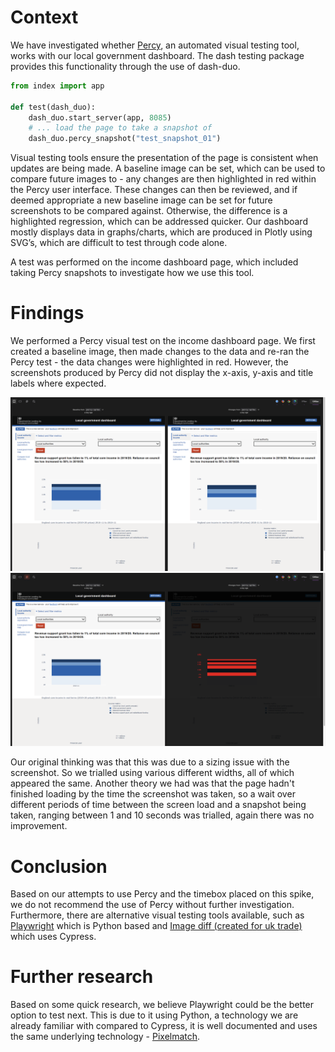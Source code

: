 # Context

We have investigated whether [Percy](https://percy.io/), an automated visual testing tool, works with our local government dashboard. The dash testing package provides this functionality through the use of dash-duo.

```python
from index import app

def test(dash_duo):
    dash_duo.start_server(app, 8085)
    # ... load the page to take a snapshot of
    dash_duo.percy_snapshot("test_snapshot_01")
```

Visual testing tools ensure the presentation of the page is consistent when updates are being made. A baseline image can be set, which can be used to compare future images to - any changes are then highlighted in red within the Percy user interface. These changes can then be reviewed, and if deemed appropriate a new baseline image can be set for future screenshots to be compared against. Otherwise, the difference is a highlighted regression, which can be addressed quicker. Our dashboard mostly displays data in graphs/charts, which are produced in Plotly using SVG’s, which are difficult to test through code alone.

A test was performed on the income dashboard page, which included taking Percy snapshots to investigate how we use this tool.

# Findings

We performed a Percy visual test on the income dashboard page. We first created a baseline image, then made changes to the data and re-ran the Percy test - the data changes were highlighted in red. However, the screenshots produced by Percy did not display the x-axis, y-axis and title labels where expected.

![percy_snapshot_example](../images/percy-snapshots/percy_snapshot_example.png)
![percy_snapshot_diff_example](../images/percy-snapshots/percy_snapshot_diff_example.png)

Our original thinking was that this was due to a sizing issue with the screenshot. So we trialled using various different widths, all of which appeared the same. Another theory we had was that the page hadn't finished loading by the time the screenshot was taken, so a wait over different periods of time between the screen load and a snapshot being taken, ranging between 1 and 10 seconds was trialled, again there was no improvement.

# Conclusion

Based on our attempts to use Percy and the timebox placed on this spike, we do not recommend the use of Percy without further investigation. Furthermore, there are alternative visual testing tools available, such as [Playwright](https://playwright.dev/python/docs/intro) which is Python based and [Image diff (created for uk trade)](https://github.com/uktrade/cypress-image-diff) which uses Cypress.

# Further research 

Based on some quick research, we believe Playwright could be the better option to test next. This is due to it using Python, a technology we are already familiar with compared to Cypress, it is well documented and uses the same underlying technology - [Pixelmatch](https://github.com/mapbox/pixelmatch).
